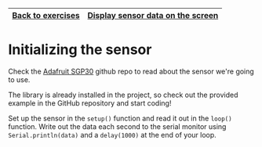 | [Back to exercises](../README.md#exercises) | [Display sensor data on the screen](display-sensor-data.md) |
| :--- | ---: |

# Initializing the sensor

Check the [Adafruit SGP30](https://github.com/adafruit/Adafruit_SGP30) github repo to read about the sensor we're going to use.

The library is already installed in the project, so check out the provided example in the GitHub repository and start coding!

Set up the sensor in the `setup()` function and read it out in the `loop()` function. Write out the data each second to the serial monitor using `Serial.println(data)` and a `delay(1000)` at the end of your loop.
